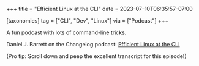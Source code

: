 +++
title = "Efficient Linux at the CLI"
date = 2023-07-10T06:35:57-07:00

[taxonomies]
tag = ["CLI", "Dev", "Linux"]
via = ["Podcast"]
+++

A fun podcast with lots of command-line tricks.

<!-- more -->

Daniel J. Barrett on the Changelog podcast: [Efficient Linux at the CLI](https://changelog.com/podcast/547)

(Pro tip: Scroll down and peep the excellent transcript for this episode!)

